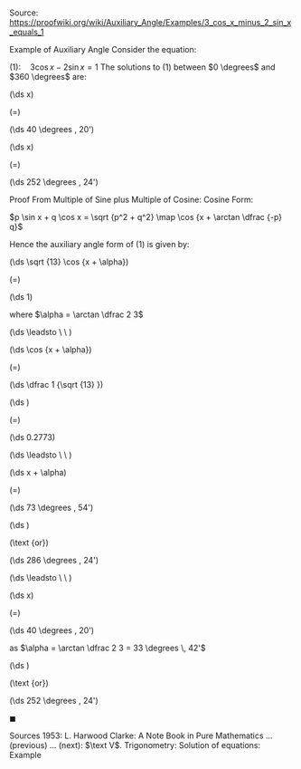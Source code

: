 # 

Source: https://proofwiki.org/wiki/Auxiliary_Angle/Examples/3_cos_x_minus_2_sin_x_equals_1

Example of Auxiliary Angle
Consider the equation:

$(1): \quad 3 \cos x - 2 \sin x = 1$
The solutions to $(1)$ between $0 \degrees$ and $360 \degrees$ are:














\(\ds x\)

\(=\)







\(\ds 40 \degrees \, 20'\)




















\(\ds x\)

\(=\)







\(\ds 252 \degrees \, 24'\)











Proof
From Multiple of Sine plus Multiple of Cosine: Cosine Form:

$p \sin x + q \cos x = \sqrt {p^2 + q^2} \map \cos {x + \arctan \dfrac {-p} q}$

Hence the auxiliary angle form of $(1)$ is given by:














\(\ds \sqrt {13} \cos {x + \alpha}\)

\(=\)







\(\ds 1\)





where $\alpha = \arctan \dfrac 2 3$








\(\ds \leadsto \ \ \)





\(\ds \cos {x + \alpha}\)

\(=\)







\(\ds \dfrac 1 {\sqrt {13} }\)




















\(\ds \)

\(=\)







\(\ds 0.2773\)














\(\ds \leadsto \ \ \)





\(\ds x + \alpha\)

\(=\)







\(\ds 73 \degrees \, 54'\)




















\(\ds \)

\(\text {or}\)







\(\ds 286 \degrees \, 24'\)














\(\ds \leadsto \ \ \)





\(\ds x\)

\(=\)







\(\ds 40 \degrees \, 20'\)





as $\alpha = \arctan \dfrac 2 3 = 33 \degrees \, 42'$














\(\ds \)

\(\text {or}\)







\(\ds 252 \degrees \, 24'\)









$\blacksquare$


Sources
1953: L. Harwood Clarke: A Note Book in Pure Mathematics ... (previous) ... (next): $\text V$. Trigonometry: Solution of equations: Example





